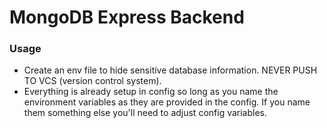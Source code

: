 # MongoDB Express Backend

### Usage

- Create an env file to hide sensitive database information. NEVER PUSH TO VCS (version control 
  system).
- Everything is already setup in config so long as you name the environment variables as they are 
  provided in the config. If you name them something else you'll need to adjust config variables.
